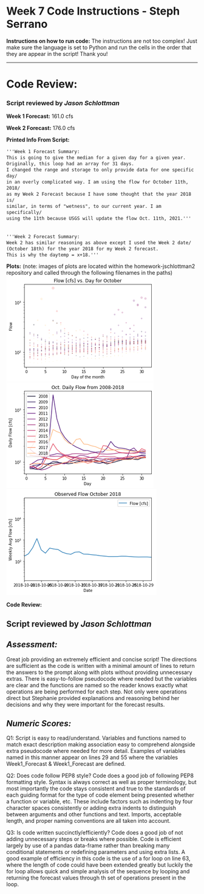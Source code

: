 # Week 7 Code Instructions - Steph Serrano
**Instructions on how to run code:**
The instructions are not too complex! Just make sure the language is set to Python and run the cells in the order that they are appear in the script! Thank you!

---
# Code Review:
### Script reviewed by *Jason Schlottman*

**Week 1 Forecast:**
161.0 cfs

**Week 2 Forecast:**
176.0 cfs

**Printed Info From Script:**

    '''Week 1 Forecast Summary:
    This is going to give the median for a given day for a given year.
    Originally, this loop had an array for 31 days.
    I changed the range and storage to only provide data for one specific day/
    in an overly complicated way. I am using the flow for October 11th, 2018/
    as my Week 2 Forecast because I have some thought that the year 2018 is/
    similar, in terms of "wetness", to our current year. I am specifically/
    using the 11th because USGS will update the flow Oct. 11th, 2021.'''


    '''Week 2 Forecast Summary:
    Week 2 has similar reasoning as above except I used the Week 2 date/
    (October 18th) for the year 2018 for my Week 2 forecast.
    This is why the daytemp = x+18.'''

**Plots:**
(note: images of plots are located within the homework-jschlottman2 repository and called through the following filenames in the paths)
![](../Images/Stephplot1.png)
![](../Images/Stephplot2.png)
![](../Images/Stephplot3.png)

**Code Review:**
## Script reviewed by *Jason Schlottman*
## *Assessment:*
  Great job providing an extremely efficient and concise script! The directions are sufficient as the code is written with a minimal amount of lines to return the answers to the prompt along with plots without providing unnecessary extras. There is easy-to-follow pseudocode where needed but the variables are clear and the functions are named so the reader knows exactly what operations are being performed for each step. Not only were operations direct but Stephanie provided explanations and reasoning behind her decisions and why they were important for the forecast results.

## *Numeric Scores:*  

  Q1: Script is easy to read/understand.
  Variables and functions named to match exact description making association easy to comprehend alongside extra pseudocode where needed for more detail. Examples of variables named in this manner appear on lines 29 and 55 where the variables Week1_Forecast & Week1_Forecast are defined.

Q2: Does code follow PEP8 style?
  Code does a good job of following PEP8 formatting style. Syntax is always correct as well as proper terminology, but most importantly the code stays consistent and true to the standards of each guiding format for the type of code element being presented whether a function or variable, etc. These include factors such as indenting by four character spaces consistently or adding extra indents to distinguish between arguments and other functions and text. Imports, acceptable length, and proper naming conventions are all taken into account.

Q3: Is code written succinctly/efficiently?
  Code does a good job of not adding unnecessary steps or breaks where possible. Code is efficient largely by use of a pandas data-frame rather than breaking many conditional statements or redefining parameters and using extra lists. A good example of efficiency in this code is the use of a for loop on line 63, where the length of code could have been extended greatly but luckily the for loop allows quick and simple analysis of the sequence by looping and returning the forecast values through th set of operations present in the loop.
